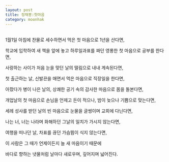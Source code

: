 ```yaml
---
layout: post 
title: 정채봉:첫마음 
category: moonhak
---
```


<br/>
1월1일 아침에 찬물로 세수하면서 
먹은 첫 마음으로 1년을 산다면,

학교에 입학하여 새 책을 앞에 놓고
하루일과표를 짜던
영롱한 첫 마음으로 공부를 한다면,

사랑하는 사이가 
처음 눈을 맞던 날의 떨림으로
내내 계속된다면,

첫 출근하는 날,
신발끈을 매면서 먹은 마음으로
직장일을 한다면,

아팠다가 병이 나은 날의,
상쾌한 공기 속의 감사한 마음으로 
몸을 돌본다면,

개업날의 첫 마음으로 손님을 언제고
돈이 적으나, 밤이 늦으나
기쁨으로 맞는다면,

세례 성사를 받던 날의 빈 마음으로
눈물을 글썽이며 교회에 다닌다면,

나는 너, 너는 나라며 화해하던 
그날의 일치가 가시지 않는다면,

여행을 떠나던 날, 
차표를 끊던 가슴뜀이 식지 않는다면,

이 사람은 그 때가 언제이든지
늘 새 마음이기 때문에

바다로 향하는 냇물처럼
날마다 새로우며,
깊어지며 넓어진다.
